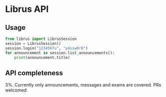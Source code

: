 # Librus API

## Usage

```python
from librus import LibrusSession 
session = LibrusSession()
session.login("1234567u", "p4ssw0rD")
for announcement in session.list_announcements():
    print(announcement.title)
```

## API completeness

3%. Currently only announcements, messages and exams are covered. PRs welcomed.
